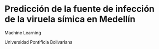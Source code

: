 # Predicción de la fuente de infección de la viruela símica en Medellín
Machine Learning

Universidad Pontificia Bolivariana
